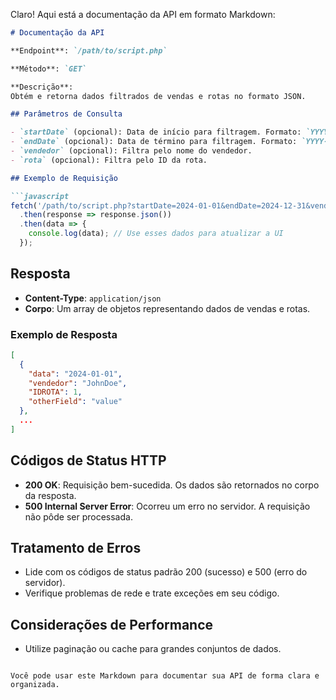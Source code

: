 Claro! Aqui está a documentação da API em formato Markdown:

```markdown
# Documentação da API

**Endpoint**: `/path/to/script.php`

**Método**: `GET`

**Descrição**:  
Obtém e retorna dados filtrados de vendas e rotas no formato JSON.

## Parâmetros de Consulta

- `startDate` (opcional): Data de início para filtragem. Formato: `YYYY-MM-DD`
- `endDate` (opcional): Data de término para filtragem. Formato: `YYYY-MM-DD`
- `vendedor` (opcional): Filtra pelo nome do vendedor.
- `rota` (opcional): Filtra pelo ID da rota.

## Exemplo de Requisição

```javascript
fetch('/path/to/script.php?startDate=2024-01-01&endDate=2024-12-31&vendedor=JohnDoe&rota=1')
  .then(response => response.json())
  .then(data => {
    console.log(data); // Use esses dados para atualizar a UI
  });
```

## Resposta

- **Content-Type**: `application/json`
- **Corpo**: Um array de objetos representando dados de vendas e rotas.

### Exemplo de Resposta

```json
[
  {
    "data": "2024-01-01",
    "vendedor": "JohnDoe",
    "IDROTA": 1,
    "otherField": "value"
  },
  ...
]
```

## Códigos de Status HTTP

- **200 OK**: Requisição bem-sucedida. Os dados são retornados no corpo da resposta.
- **500 Internal Server Error**: Ocorreu um erro no servidor. A requisição não pôde ser processada.

## Tratamento de Erros

- Lide com os códigos de status padrão 200 (sucesso) e 500 (erro do servidor).
- Verifique problemas de rede e trate exceções em seu código.

## Considerações de Performance

- Utilize paginação ou cache para grandes conjuntos de dados.
```

Você pode usar este Markdown para documentar sua API de forma clara e organizada.
